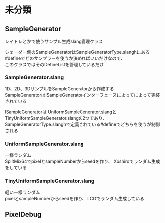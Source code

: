 # 未分類

## SampleGenerator
レイトレとかで使うサンプル生成slang管理クラス  

シェーダー側のSampleGeneratorはSampleGeneratorType.slanghにある#defineでどのサンプラーを使うか決めればいいだけなので、  
このクラスではそのDefineListを管理しているだけ  

### SampleGenerator.slang
1D、2D、3DサンプルをSampleGeneratorから作成する  
SampleGeneratorはISampleGeneratorインターフェースによってによって実装されている

ISampleGeneratorは
UniformSampleGenerator.slangとTinyUniformSampleGenerator.slangの2つであり、
SampleGeneratorType.slanghで定義されている#defineでどちらを使うが制御される  

### UniformSampleGenerator.slang
一様ランダム   
SplitMix64でpixelとsampleNumberからseedを作り、 
Xoshiroでランダム生成をしている  

### TinyUniformSampleGenerator.slang
軽い一様ランダム  
pixelとsampleNumberからseedを作り、 
LCGでランダム生成している  


## PixelDebug
<!--stackedit_data:
eyJoaXN0b3J5IjpbNTE3MjM2NDg2LC02MDgwMDYyMjMsLTE5Mj
Y3NjA2NjAsMTU3MTIxMjA0MywtMTk5Njg0NDQ3OSw4NzI1ODkw
MTYsLTE5MDcxNjU3NzMsLTU5MTkzMDY4MCwtNTE4MDkzMjQ4LC
0xOTYwMTI3OTY2LDkxNjAyMjc0NywtMTA2NTM2MjQ1OCw4NjY2
OTI5NDYsLTQ0NDY5MTc1MF19
-->
